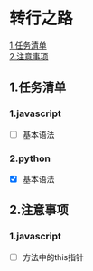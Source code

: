 # 转行之路
[1.任务清单](#1任务清单)  
[2.注意事项](#2注意事项)
## 1.任务清单
### 1.javascript
- [ ] 基本语法


### 2.python
- [x] 基本语法
## 2.注意事项
### 1.javascript
- [ ] 方法中的this指针
